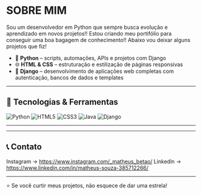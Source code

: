 # SOBRE MIM 

Sou um desenvolvedor em Python que sempre busca evolução e aprendizado em novos projetos!! Estou criando meu portifólio para conseguir uma boa bagagem de conhecimento!! Abaixo vou deixar alguns projetos que fiz!

- 🐍 **Python** – scripts, automações, APIs e projetos com Django
- 🌐 **HTML & CSS** – estruturação e estilização de páginas responsivas
- 🚀 **Django** – desenvolvimento de aplicações web completas com autenticação, bancos de dados e templates

---

## 📌 Tecnologias & Ferramentas

![Python](https://img.shields.io/badge/Python-3776AB?style=for-the-badge&logo=python&logoColor=white)
![HTML5](https://img.shields.io/badge/HTML5-E34F26?style=for-the-badge&logo=html5&logoColor=white)
![CSS3](https://img.shields.io/badge/CSS3-1572B6?style=for-the-badge&logo=css3&logoColor=white)
![Java](https://img.shields.io/badge/Java-007396?style=for-the-badge&logo=java&logoColor=white)
![Django](https://img.shields.io/badge/Django-092E20?style=for-the-badge&logo=django&logoColor=white)

---

---

## 📞 Contato

Instagram -> https://www.instagram.com/_matheus_betao/
Linkedln -> https://www.linkedin.com/in/matheus-souza-385712266/

---

⭐ Se você curtir meus projetos, não esquece de dar uma estrela!

